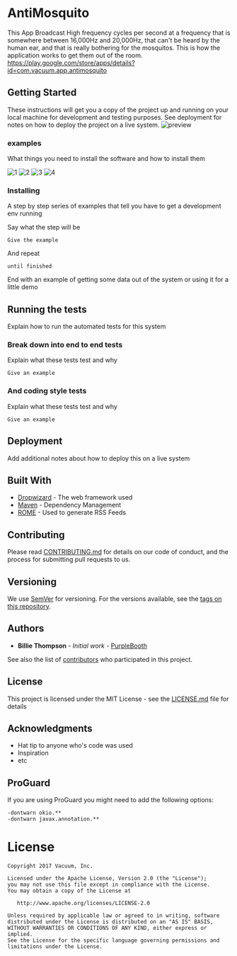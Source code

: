 # AntiMosquito

This App Broadcast High frequency cycles per second at a frequency that is somewhere between 16,000Hz and 20,000Hz, that can't be 
heard by the human ear, and that is really bothering for the mosquitos. This is how the application works to get them out of the room.
https://play.google.com/store/apps/details?id=com.vacuum.app.antimosquito

## Getting Started

These instructions will get you a copy of the project up and running on your local machine for development and testing purposes. See deployment for notes on how to deploy the project on a live system.
![preview](https://user-images.githubusercontent.com/16405013/29244363-b9e455f6-7fb6-11e7-9257-ed1e1b479735.jpg)

### examples

What things you need to install the software and how to install them

![1](https://user-images.githubusercontent.com/16405013/29244380-05b22300-7fb7-11e7-9e5a-9a07b09e2751.jpg)
![2](https://user-images.githubusercontent.com/16405013/29244377-f1ec3b8a-7fb6-11e7-9ce5-173592b54c2a.jpg)
![3](https://user-images.githubusercontent.com/16405013/29244378-f1f516a6-7fb6-11e7-832c-6f90442c745c.jpg)
![4](https://user-images.githubusercontent.com/16405013/29244376-f1df1298-7fb6-11e7-868f-492aa00ef960.jpg)


### Installing

A step by step series of examples that tell you have to get a development env running

Say what the step will be

```
Give the example
```

And repeat

```
until finished
```

End with an example of getting some data out of the system or using it for a little demo

## Running the tests

Explain how to run the automated tests for this system

### Break down into end to end tests

Explain what these tests test and why

```
Give an example
```

### And coding style tests

Explain what these tests test and why

```
Give an example
```

## Deployment

Add additional notes about how to deploy this on a live system

## Built With

* [Dropwizard](http://www.dropwizard.io/1.0.2/docs/) - The web framework used
* [Maven](https://maven.apache.org/) - Dependency Management
* [ROME](https://rometools.github.io/rome/) - Used to generate RSS Feeds

## Contributing

Please read [CONTRIBUTING.md](https://gist.github.com/PurpleBooth/b24679402957c63ec426) for details on our code of conduct, and the process for submitting pull requests to us.

## Versioning

We use [SemVer](http://semver.org/) for versioning. For the versions available, see the [tags on this repository](https://github.com/your/project/tags). 

## Authors

* **Billie Thompson** - *Initial work* - [PurpleBooth](https://github.com/PurpleBooth)

See also the list of [contributors](https://github.com/your/project/contributors) who participated in this project.

## License

This project is licensed under the MIT License - see the [LICENSE.md](LICENSE.md) file for details

## Acknowledgments

* Hat tip to anyone who's code was used
* Inspiration
* etc

ProGuard
--------

If you are using ProGuard you might need to add the following options:
```
-dontwarn okio.**
-dontwarn javax.annotation.**
```


License
=======

    Copyright 2017 Vacuum, Inc.

    Licensed under the Apache License, Version 2.0 (the "License");
    you may not use this file except in compliance with the License.
    You may obtain a copy of the License at

       http://www.apache.org/licenses/LICENSE-2.0

    Unless required by applicable law or agreed to in writing, software
    distributed under the License is distributed on an "AS IS" BASIS,
    WITHOUT WARRANTIES OR CONDITIONS OF ANY KIND, either express or implied.
    See the License for the specific language governing permissions and
    limitations under the License.


